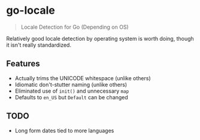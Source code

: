 go-locale
==========
> Locale Detection for Go (Depending on OS)

Relatively good locale detection by operating system is worth doing,
though it isn't really standardized.

Features
--------

* Actually trims the UNICODE whitespace (unlike others)
* Idiomatic don't-stutter naming (unlike others)
* Eliminated use of `init()` and unnecessary `map`
* Defaults to `en_US` but `Default` can be changed

TODO
----

* Long form dates tied to more languages

